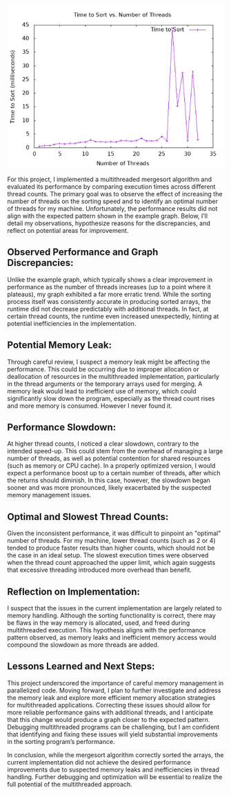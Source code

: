 ![Performance Graph](graph.png)

For this project, I implemented a multithreaded mergesort algorithm and evaluated its performance by comparing execution times across different thread counts. The primary goal was to observe the effect of increasing the number of threads on the sorting speed and to identify an optimal number of threads for my machine. Unfortunately, the performance results did not align with the expected pattern shown in the example graph. Below, I’ll detail my observations, hypothesize reasons for the discrepancies, and reflect on potential areas for improvement.

## Observed Performance and Graph Discrepancies:
Unlike the example graph, which typically shows a clear improvement in performance as the number of threads increases (up to a point where it plateaus), my graph exhibited a far more erratic trend. While the sorting process itself was consistently accurate in producing sorted arrays, the runtime did not decrease predictably with additional threads. In fact, at certain thread counts, the runtime even increased unexpectedly, hinting at potential inefficiencies in the implementation.

## Potential Memory Leak:
Through careful review, I suspect a memory leak might be affecting the performance. This could be occurring due to improper allocation or deallocation of resources in the multithreaded implementation, particularly in the thread arguments or the temporary arrays used for merging. A memory leak would lead to inefficient use of memory, which could significantly slow down the program, especially as the thread count rises and more memory is consumed. However I never found it.

## Performance Slowdown:
At higher thread counts, I noticed a clear slowdown, contrary to the intended speed-up. This could stem from the overhead of managing a large number of threads, as well as potential contention for shared resources (such as memory or CPU cache). In a properly optimized version, I would expect a performance boost up to a certain number of threads, after which the returns should diminish. In this case, however, the slowdown began sooner and was more pronounced, likely exacerbated by the suspected memory management issues.

## Optimal and Slowest Thread Counts:
Given the inconsistent performance, it was difficult to pinpoint an "optimal" number of threads. For my machine, lower thread counts (such as 2 or 4) tended to produce faster results than higher counts, which should not be the case in an ideal setup. The slowest execution times were observed when the thread count approached the upper limit, which again suggests that excessive threading introduced more overhead than benefit.

## Reflection on Implementation:
I suspect that the issues in the current implementation are largely related to memory handling. Although the sorting functionality is correct, there may be flaws in the way memory is allocated, used, and freed during multithreaded execution. This hypothesis aligns with the performance pattern observed, as memory leaks and inefficient memory access would compound the slowdown as more threads are added.

## Lessons Learned and Next Steps:
This project underscored the importance of careful memory management in parallelized code. Moving forward, I plan to further investigate and address the memory leak and explore more efficient memory allocation strategies for multithreaded applications. Correcting these issues should allow for more reliable performance gains with additional threads, and I anticipate that this change would produce a graph closer to the expected pattern. Debugging multithreaded programs can be challenging, but I am confident that identifying and fixing these issues will yield substantial improvements in the sorting program’s performance.

In conclusion, while the mergesort algorithm correctly sorted the arrays, the current implementation did not achieve the desired performance improvements due to suspected memory leaks and inefficiencies in thread handling. Further debugging and optimization will be essential to realize the full potential of the multithreaded approach.